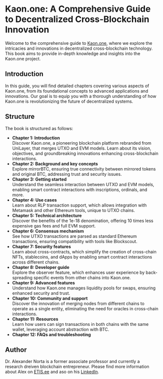 # Kaon.one: A Comprehensive Guide to Decentralized Cross-Blockchain Innovation

Welcome to the comprehensive guide to [Kaon.one](https://unilayer.io/), where we explore the intricacies and innovations in decentralized cross-blockchain technology. This book aims to provide in-depth knowledge and insights into the Kaon.one project.

## Introduction

In this guide, you will find detailed chapters covering various aspects of Kaon.one, from its foundational concepts to advanced applications and innovations. Our goal is to equip you with a thorough understanding of how Kaon.one is revolutionizing the future of decentralized systems.

## Structure

The book is structured as follows:
- **Chapter 1: Introduction**<br>
Discover Kaon.one, a pioneering blockchain platform rebranded from UniLayer, that merges UTXO and EVM models. Learn about its vision, objectives, and groundbreaking innovations enhancing cross-blockchain interactions.
- **Chapter 2: Background and key concepts**<br>
Explore mirrorBTC, ensuring true connectivity between mirrored tokens and original BTC, addressing trust and security issues.
- **Chapter 3: Getting started**<br>
Understand the seamless interaction between UTXO and EVM models, enabling smart contract interactions with inscriptions, ordinals, and more.
- **Chapter 4: Use cases**<br>
Learn about RLP transaction support, which allows integration with Metamask and other Ethereum tools, unique to UTXO chains.
- **Chapter 5: Technical architecture**<br>
Discover the benefits of the 1e-18 denomination, offering 10 times less expensive gas fees and full EVM support.
- **Chapter 6: Consensus mechanism**<br>
See how UTXO transactions are parsed as standard Ethereum transactions, ensuring compatibility with tools like Blockscout.
- **Chapter 7: Security features**<br>
Learn about cross-contracts, which simplify the creation of cross-chain NFTs, stablecoins, and dApps by enabling smart contract interactions across different chains.
- **Chapter 8: Developer guide**<br>
Explore the observer feature, which enhances user experience by back-spreading specific events from other chains into Kaon.one.
- **Chapter 9: Advanced features**<br>
Understand how Kaon.one manages liquidity pools for swaps, ensuring enhanced security and trust.
- **Chapter 10: Community and support**<br>
Discover the innovation of merging nodes from different chains to operate as a single entity, eliminating the need for oracles in cross-chain interactions.
- **Chapter 11: Resources**<br>
Learn how users can sign transactions in both chains with the same wallet, leveraging account abstraction with BTC.
- **Chapter 12: FAQs and troubleshooting**

## Author

Dr. Alexander Norta is a former associate professor and currently a research dreiven blockchain entrepreneur. Please find more information about 
Alex on [ETIS.ee](https://www.etis.ee/CV/Alexander_Norta/eng/) and aso on his [LinkedIn](https://www.linkedin.com/in/alexnorta/).

